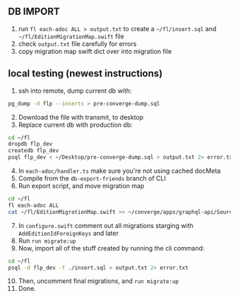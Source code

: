 ## DB IMPORT

1. run `fl each-adoc ALL > output.txt` to create a `~/fl/insert.sql` and
   `~/fl/EditionMigrationMap.swift` file
2. check `output.txt` file carefully for errors
3. copy migration map swift dict over into migration file

## local testing (newest instructions)

1. ssh into remote, dump current db with:

```bash
pg_dump -d flp --inserts > pre-converge-dump.sql
```

2. Download the file with transmit, to desktop
3. Replace current db with production db:

```bash
cd ~/fl
dropdb flp_dev
createdb flp_dev
psql flp_dev < ~/Desktop/pre-converge-dump.sql > output.txt 2> error.txt
```

4. In `each-adoc/handler.ts` make sure you're not using cached docMeta
5. Compile from the `db-export-friends` branch of CLI
6. Run export script, and move migration map

```bash
cd ~/fl
fl each-adoc ALL
cat ~/fl/EditionMigrationMap.swift >> ~/converge/apps/graphql-api/Sources/App/Migrations/10_HandleEditionIds.swift
```

7. In `configure.swift` comment out all migrations starging with `AddEditionIdForeignKeys`
   and later
8. Run `run migrate:up`
9. Now, import all of the stuff created by running the cli command:

```bash
cd ~/fl
psql -d flp_dev -f ./insert.sql > output.txt 2> error.txt
```

10. Then, uncomment final migrations, and `run migrate:up`
11. Done.
